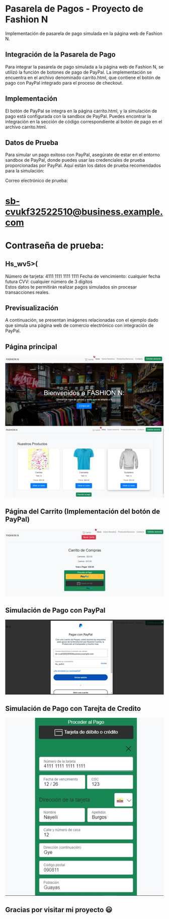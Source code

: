 # Pasarela de Pagos - Proyecto de Fashion N
Implementación de pasarela de pago simulada en la página web de Fashion N.

## Integración de la Pasarela de Pago
Para integrar la pasarela de pago simulada a la página web de Fashion N, se utilizó la función de botones de pago de PayPal. La implementación se encuentra en el archivo denominado carrito.html, que contiene el botón de pago con PayPal integrado para el proceso de checkout.

## Implementación
El botón de PayPal se integra en la página carrito.html, y la simulación de pago está configurada con la sandbox de PayPal. Puedes encontrar la integración en la sección de código correspondiente al botón de pago en el archivo carrito.html.

## Datos de Prueba
Para simular un pago exitoso con PayPal, asegúrate de estar en el entorno sandbox de PayPal, donde puedes usar las credenciales de prueba proporcionadas por PayPal. Aquí están los datos de prueba recomendados para la simulación:

Correo electrónico de prueba: 
# sb-cvukf32522510@business.example.com
# Contraseña de prueba: 
## Hs_wv5>(

Número de tarjeta: 4111 1111 1111 1111
Fecha de vencimiento: cualquier fecha futura
CVV: cualquier número de 3 dígitos        
Estos datos te permitirán realizar pagos simulados sin procesar transacciones reales.

## Previsualización
A continuación, se presentan imágenes relacionadas con el ejemplo dado que simula una página web de comercio electrónico con integración de PayPal.

## Página principal
![Página principal](./images/vistas/inicio.png)
![Página principal](./images/vistas/productos.png)

## Página del Carrito (Implementación del botón de PayPal)
![Página principal](./images/vistas/carrito.png)

## Simulación de Pago con PayPal
![Página principal](./images/vistas/pagopaypal.png)

## Simulación de Pago con Tarejta de Credito
![Página principal](./images/vistas/tarjeta.png)

## Gracias por visitar mi proyecto 😃

